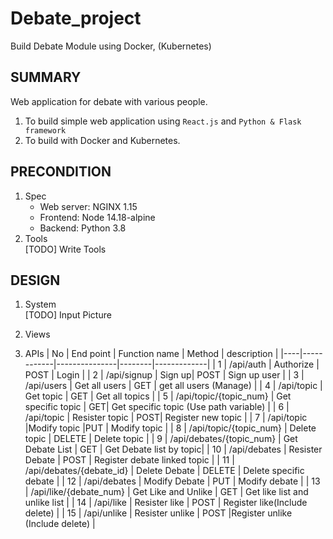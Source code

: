 # Debate_project

Build Debate Module using Docker, (Kubernetes)

## SUMMARY

Web application for debate with various people.

1. To build simple web application using `React.js` and `Python & Flask framework`
2. To build with Docker and Kubernetes.

## PRECONDITION

1. Spec
   - Web server: NGINX 1.15
   - Frontend: Node 14.18-alpine
   - Backend: Python 3.8
2. Tools \
   [TODO] Write Tools

## DESIGN

1. System \
   [TODO] Input Picture
2. Views

3. APIs
   | No | End point | Function name | Method | description |
   |----|------------|---------------|--------|-------------|
   | 1 | /api/auth | Authorize | POST | Login |
   | 2 | /api/signup | Sign up| POST | Sign up user |
   | 3 | /api/users | Get all users | GET | get all users (Manage) |
   | 4 | /api/topic | Get topic | GET | Get all topics |
   | 5 | /api/topic/{topic_num} | Get specific topic | GET| Get specific topic (Use path variable) |
   | 6 | /api/topic | Resister topic | POST| Register new topic |
   | 7 | /api/topic |Modify topic |PUT | Modify topic |
   | 8 | /api/topic/{topic_num} | Delete topic | DELETE | Delete topic |
   | 9 | /api/debates/{topic_num} | Get Debate List | GET | Get Debate list by topic|
   | 10 | /api/debates | Resister Debate | POST | Register debate linked topic |
   | 11 | /api/debates/{debate_id} | Delete Debate | DELETE | Delete specific debate |
   | 12 | /api/debates | Modify Debate | PUT | Modify debate |
   | 13 | /api/like/{debate_num} | Get Like and Unlike | GET | Get like list and unlike list |
   | 14 | /api/like | Resister like | POST | Register like(Include delete) |
   | 15 | /api/unlike | Resister unlike | POST |Register unlike (Include delete) |
